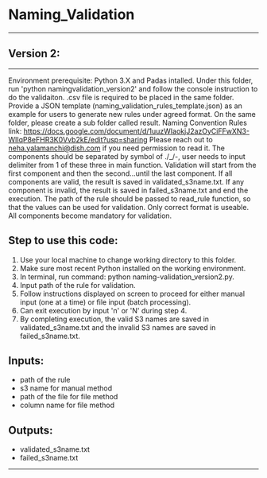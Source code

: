 # Naming_Validation
___


## Version 2:
___
Environment prerequisite: Python 3.X and Padas intalled. Under this folder, run 'python namingvalidation_version2' and follow the console instruction to do the validaiton. .csv file is required to be placed in the same folder. 
Provide a JSON template (naming_validation_rules_template.json) as an example for users to generate new rules under agreed format. On the same folder, please create a sub folder called result.
Naming Convention Rules link: https://docs.google.com/document/d/1uuzWIaokjJ2azOyCiFFwXN3-WlIqP8eFHR3K0Vvb2kE/edit?usp=sharing
Please reach out to neha.yalamanchi@dish.com if you need permission to read it.
The components should be separated by symbol of ./_/-, user needs to input delimiter from 1 of these three in main function. Validation will start from the first component and then the second...until the last component. If all components are valid, the result is saved in validated_s3name.txt. If any component is invalid, the result is saved in failed_s3name.txt and end the execution.
The path of the rule should be passed to read_rule function, so that the values can be used for validation.
Only correct format is useable.
All components become mandatory for validation.

## Step to use this code:
1. Use your local machine to change working directory to this folder.
2. Make sure most recent Python installed on the working environment.
3. In terminal, run command: python naming-validation_version2.py.
4. Input path of the rule for validation.
5. Follow instructions displayed on screen to proceed for either manual input (one at a time) or file input (batch processing).
6. Can exit execution by input 'n' or 'N' during step 4.
7. By completing execution, the valid S3 names are saved in validated_s3name.txt and the invalid S3 names are saved in failed_s3name.txt.

## Inputs:
- path of the rule
- s3 name for manual method
- path of the file for file method
- column name for file method

## Outputs:
- validated_s3name.txt
- failed_s3name.txt

___